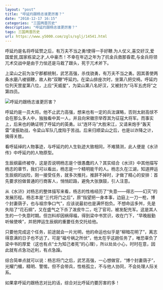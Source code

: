 ```yaml
---
layout: "post"
title: "呼延灼跟杨志谁更厉害？"
date: "2018-12-17 16:15"
categories: "三国两晋历史"
description: "呼延灼跟杨志谁更厉害？"
tags: 三国两晋历史
url: https://www.y5000.com/zgls/sglj/14541.html
---
```






呼延灼是名将呼延赞之后，有万夫不当之勇!使得一手好鞭.为人仗义,喜交好汉,爱国爱民,国家栋梁之才,人中豪杰！不幸在年迈之年为了抗金兵救那昏君,与金兵将领兀术交战中是由于力怯还是马栽了跟头，死于兀术斧下。

上梁山之前为汝宁郡都统制，武艺高强，杀伐骁勇，有万夫不当之勇。因其善使两条水磨八棱钢鞭，故人称“双鞭”呼延灼。在梁山排座次时，坐第八把交椅。呼延灼位列天罡星第八位，上应“天威星”，为梁山第八名好汉，又被封为“马军五虎将”之第四员。

![呼延灼跟杨志谁更厉害？](/uploads/allimg/170222/6-1F2221445434a.JPG)

呼延灼是一员大将。他不止武力高强，想来也有一定的兵法谋略，否则太尉高俅不会在那么多人中，独独看中其一人，并且向宋徽宗举荐其为征寇大将军。而事实上，后来也的确证明了呼延灼的英勇。以“连环马”大胜宋江，又请来炮手“轰天雷”凌振助战，令梁山军队几度陷于苦战。后来归顺梁山之后，也是以诈降之计，擒得关胜。

看呼延绰的人物事迹，与呼延灼的人生轨迹大致相同，不难猜测，此人便是《水浒传》中呼延灼的人物原型。

生辰纲最终被夺，这是否说明杨志是个很愚蠢的人？其实结合《水浒》中其他描写杨志的章节，我们可以看出，杨志是一个精明能干的人。杨志久在江湖，知道押运生辰纲的凶险，刚一接受任务，就多次推托，推辞不掉时，才做了精心的安排：首先要求扮做普通的行商客人，悄悄赶路，避免大张旗鼓，引人注意。

从《水浒》对杨志的整体描写来看，杨志的性格经历了“失意——得志——幻灭”的发展历程。杨志本是“三代将门之后”，原“指望把一身本事，边庭上一刀一枪，博个封妻荫子，也与祖宗争口气”，应该说最初也是满怀抱负。不想命运多舛，先是失陷了“花石纲”，又在盛气之下杀了泼皮牛二，吃了官司，被发配充军。这是其人生的一个失意时期。但岂料却因祸得福，得到梁中书赏识，收在门下，“早晚殷勤听候使唤”，并把押运生辰纲的重要任务交托给他。

只要他完成这个任务，前途就会一片光明，他的命运也似乎是“柳暗花明了”，离志得意满的日子也不远了。可是“福兮祸之所伏”，他太在乎这趟任务了，唯恐辜负了梁中书的厚爱（这也有点“士为知己者死”的心理），所以处处小心，时时在意，因此就有点急功近利，有点急躁。

综合简单点就可以说：杨志将门之后，武艺高强，一心想做官，“博个封妻荫子”，光耀门楣，精明、警惕，但不会带兵，性格孤立，不与他人协同，不会处理人际关系。

如果拿呼延灼跟杨志对比的话，综合对比呼延灼要厉害的多！
